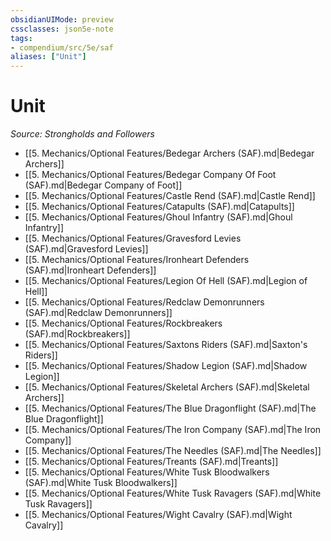 ```yaml
---
obsidianUIMode: preview
cssclasses: json5e-note
tags:
- compendium/src/5e/saf
aliases: ["Unit"]
---
```

# Unit
*Source: Strongholds and Followers* 

- [[5. Mechanics/Optional Features/Bedegar Archers (SAF).md\|Bedegar Archers]]
- [[5. Mechanics/Optional Features/Bedegar Company Of Foot (SAF).md\|Bedegar Company of Foot]]
- [[5. Mechanics/Optional Features/Castle Rend (SAF).md\|Castle Rend]]
- [[5. Mechanics/Optional Features/Catapults (SAF).md\|Catapults]]
- [[5. Mechanics/Optional Features/Ghoul Infantry (SAF).md\|Ghoul Infantry]]
- [[5. Mechanics/Optional Features/Gravesford Levies (SAF).md\|Gravesford Levies]]
- [[5. Mechanics/Optional Features/Ironheart Defenders (SAF).md\|Ironheart Defenders]]
- [[5. Mechanics/Optional Features/Legion Of Hell (SAF).md\|Legion of Hell]]
- [[5. Mechanics/Optional Features/Redclaw Demonrunners (SAF).md\|Redclaw Demonrunners]]
- [[5. Mechanics/Optional Features/Rockbreakers (SAF).md\|Rockbreakers]]
- [[5. Mechanics/Optional Features/Saxtons Riders (SAF).md\|Saxton's Riders]]
- [[5. Mechanics/Optional Features/Shadow Legion (SAF).md\|Shadow Legion]]
- [[5. Mechanics/Optional Features/Skeletal Archers (SAF).md\|Skeletal Archers]]
- [[5. Mechanics/Optional Features/The Blue Dragonflight (SAF).md\|The Blue Dragonflight]]
- [[5. Mechanics/Optional Features/The Iron Company (SAF).md\|The Iron Company]]
- [[5. Mechanics/Optional Features/The Needles (SAF).md\|The Needles]]
- [[5. Mechanics/Optional Features/Treants (SAF).md\|Treants]]
- [[5. Mechanics/Optional Features/White Tusk Bloodwalkers (SAF).md\|White Tusk Bloodwalkers]]
- [[5. Mechanics/Optional Features/White Tusk Ravagers (SAF).md\|White Tusk Ravagers]]
- [[5. Mechanics/Optional Features/Wight Cavalry (SAF).md\|Wight Cavalry]]